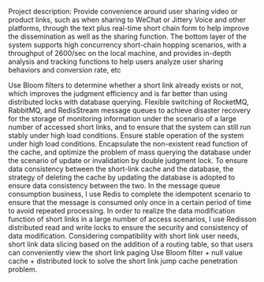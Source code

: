 Project description: Provide convenience around user sharing video or product links, such as when sharing to WeChat or Jittery Voice and other platforms, through the text plus real-time short chain form to help improve the dissemination as well as the sharing function. The bottom layer of the system supports high concurrency short-chain hopping scenarios, with a throughput of 2600/sec on the local machine, and provides in-depth analysis and tracking functions to help users analyze user sharing behaviors and
conversion rate, etc

Use Bloom filters to determine whether a short link already exists or not, which improves the judgment efficiency and is far better than using distributed locks with database querying.
Flexible switching of RocketMQ, RabbitMQ, and RedisStream message queues to achieve disaster recovery for the storage of monitoring information under the scenario of a large number of accessed short links, and to ensure that the system can still run stably under high load conditions.
Ensure stable operation of the system under high load conditions.
Encapsulate the non-existent read function of the cache, and optimize the problem of mass querying the database under the scenario of update or invalidation by double judgment lock.
To ensure data consistency between the short-link cache and the database, the strategy of deleting the cache by updating the database is adopted to ensure data consistency between the two.
In the message queue consumption business, I use Redis to complete the idempotent scenario to ensure that the message is consumed only once in a certain period of time to avoid repeated processing.
In order to realize the data modification function of short links in a large number of access scenarios, I use Redisson distributed read and write locks to ensure the security and consistency of data modification.
Considering compatibility with short link user needs, short link data slicing based on the addition of a routing table, so that users can conveniently view the short link paging
Use Bloom filter + null value cache + distributed lock to solve the short link jump cache penetration problem.
